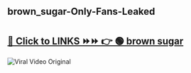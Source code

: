 
 ## brown_sugar-Only-Fans-Leaked

# <h2><a href="https://clipsfans.com/brown_sugar&ref=git">🔗 Click to LINKS ⏩⏩ 👉 🟢 brown sugar </a></h2>

<a href="https://clipsfans.com/brown_sugar&ref=git" rel="nofollow" data-target="animated-image.originalLink"><img src="https://i.ibb.co.com/xMMVF88/686577567.gif" alt="Viral Video Original" style="max-width: 100%; display: inline-block;" data-target="animated-image.originalImage"></a>
